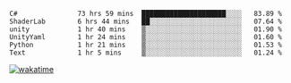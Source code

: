 <!--START_SECTION:waka-->

```text
C#               73 hrs 59 mins  █████████████████████░░░░   83.89 %
ShaderLab        6 hrs 44 mins   ██░░░░░░░░░░░░░░░░░░░░░░░   07.64 %
unity            1 hr 40 mins    ▒░░░░░░░░░░░░░░░░░░░░░░░░   01.90 %
UnityYaml        1 hr 24 mins    ▒░░░░░░░░░░░░░░░░░░░░░░░░   01.60 %
Python           1 hr 21 mins    ▒░░░░░░░░░░░░░░░░░░░░░░░░   01.53 %
Text             1 hr 5 mins     ▒░░░░░░░░░░░░░░░░░░░░░░░░   01.24 %
```

<!--END_SECTION:waka-->
[![wakatime](https://wakatime.com/badge/user/6c2f442e-41b4-42e3-bc06-d5d8203ad1da.svg)](https://wakatime.com/@6c2f442e-41b4-42e3-bc06-d5d8203ad1da)
